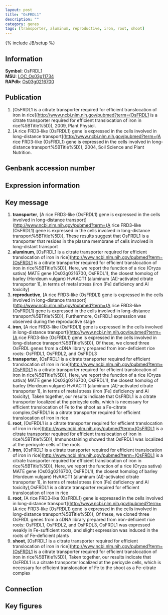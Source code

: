 ```yaml
---
layout: post
title: "OsFRDL1"
description: ""
category: genes
tags: [transporter, aluminum, reproductive, iron, root, shoot]
---
```

{% include JB/setup %}

## Information
__Symbol__: OsFRDL1  
__MSU__: [LOC_Os03g11734](http://rice.plantbiology.msu.edu/cgi-bin/ORF_infopage.cgi?orf=LOC_Os03g11734)  
__RAPdb__: [Os03g0216700](http://rapdb.dna.affrc.go.jp/viewer/gbrowse_details/irgsp1?name=Os03g0216700)  

## Publication
1. [OsFRDL1 is a citrate transporter required for efficient translocation of iron in rice](http://www.ncbi.nlm.nih.gov/pubmed?term=(OsFRDL1 is a citrate transporter required for efficient translocation of iron in rice%5BTitle%5D)), 2009, Plant Physiol.
2. [A rice FRD3-like (OsFRDL1) gene is expressed in the cells involved in long-distance transport](http://www.ncbi.nlm.nih.gov/pubmed?term=(A rice FRD3-like (OsFRDL1) gene is expressed in the cells involved in long-distance transport%5BTitle%5D)), 2004, Soil Science and Plant Nutrition.

## Genbank accession number

## Expression information

## Key message
1. __transporter__, [A rice FRD3-like (OsFRDL1) gene is expressed in the cells involved in long-distance transport](http://www.ncbi.nlm.nih.gov/pubmed?term=(A rice FRD3-like (OsFRDL1) gene is expressed in the cells involved in long-distance transport%5BTitle%5D)),  These results suggest that OsFRDL1 is a transporter that resides in the plasma membrane of cells involved in long-distant transport
2. __aluminum__, [OsFRDL1 is a citrate transporter required for efficient translocation of iron in rice](http://www.ncbi.nlm.nih.gov/pubmed?term=(OsFRDL1 is a citrate transporter required for efficient translocation of iron in rice%5BTitle%5D)),  Here, we report the function of a rice (Oryza sativa) MATE gene (Os03g0216700, OsFRDL1), the closest homolog of barley (Hordeum vulgare) HvAACT1 (aluminum [Al]-activated citrate transporter 1), in terms of metal stress (iron [Fe] deficiency and Al toxicity)
3. __reproductive__, [A rice FRD3-like (OsFRDL1) gene is expressed in the cells involved in long-distance transport](http://www.ncbi.nlm.nih.gov/pubmed?term=(A rice FRD3-like (OsFRDL1) gene is expressed in the cells involved in long-distance transport%5BTitle%5D)),  Furthermore, OsFRDL1 expression was observed during the reproductive stage
4. __iron__, [A rice FRD3-like (OsFRDL1) gene is expressed in the cells involved in long-distance transport](http://www.ncbi.nlm.nih.gov/pubmed?term=(A rice FRD3-like (OsFRDL1) gene is expressed in the cells involved in long-distance transport%5BTitle%5D)),  Of these, we cloned three OsFRDL genes from a cDNA library prepared from iron-deficient rice roots: OsFRDL1, OsFRDL2, and OsFRDL3
5. __transporter__, [OsFRDL1 is a citrate transporter required for efficient translocation of iron in rice](http://www.ncbi.nlm.nih.gov/pubmed?term=(OsFRDL1 is a citrate transporter required for efficient translocation of iron in rice%5BTitle%5D)),  Here, we report the function of a rice (Oryza sativa) MATE gene (Os03g0216700, OsFRDL1), the closest homolog of barley (Hordeum vulgare) HvAACT1 (aluminum [Al]-activated citrate transporter 1), in terms of metal stress (iron [Fe] deficiency and Al toxicity), Taken together, our results indicate that OsFRDL1 is a citrate transporter localized at the pericycle cells, which is necessary for efficient translocation of Fe to the shoot as a Fe-citrate complex,OsFRDL1 is a citrate transporter required for efficient translocation of iron in rice
6. __root__, [OsFRDL1 is a citrate transporter required for efficient translocation of iron in rice](http://www.ncbi.nlm.nih.gov/pubmed?term=(OsFRDL1 is a citrate transporter required for efficient translocation of iron in rice%5BTitle%5D)),  Immunostaining showed that OsFRDL1 was localized at the pericycle cells of the roots
7. __iron__, [OsFRDL1 is a citrate transporter required for efficient translocation of iron in rice](http://www.ncbi.nlm.nih.gov/pubmed?term=(OsFRDL1 is a citrate transporter required for efficient translocation of iron in rice%5BTitle%5D)),  Here, we report the function of a rice (Oryza sativa) MATE gene (Os03g0216700, OsFRDL1), the closest homolog of barley (Hordeum vulgare) HvAACT1 (aluminum [Al]-activated citrate transporter 1), in terms of metal stress (iron [Fe] deficiency and Al toxicity),OsFRDL1 is a citrate transporter required for efficient translocation of iron in rice
8. __root__, [A rice FRD3-like (OsFRDL1) gene is expressed in the cells involved in long-distance transport](http://www.ncbi.nlm.nih.gov/pubmed?term=(A rice FRD3-like (OsFRDL1) gene is expressed in the cells involved in long-distance transport%5BTitle%5D)),  Of these, we cloned three OsFRDL genes from a cDNA library prepared from iron-deficient rice roots: OsFRDL1, OsFRDL2, and OsFRDL3, OsFRDL1 was expressed weakly in Fe-sufficient roots, and slight expression was induced in the roots of Fe-deficient plants
9. __shoot__, [OsFRDL1 is a citrate transporter required for efficient translocation of iron in rice](http://www.ncbi.nlm.nih.gov/pubmed?term=(OsFRDL1 is a citrate transporter required for efficient translocation of iron in rice%5BTitle%5D)),  Taken together, our results indicate that OsFRDL1 is a citrate transporter localized at the pericycle cells, which is necessary for efficient translocation of Fe to the shoot as a Fe-citrate complex

## Connection

## Key figures


